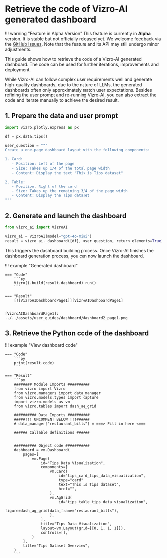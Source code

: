 # Retrieve the code of Vizro-AI generated dashboard

!!! warning "Feature in Alpha Version"
    This feature is currently in **Alpha** version. It is stable but not officially released yet. We welcome feedback via the [GitHub Issues](https://github.com/mckinsey/vizro/issues). Note that the feature and its API may still undergo minor adjustments.

This guide shows how to retrieve the code of a Vizro-AI generated dashboard. The code can be used for further iterations, improvements and deployment.

While Vizro-AI can follow complex user requirements well and generate high-quality dashboards, due to the nature of LLMs, the generated dashboards often only approximately match user expectations. Besides refining the user prompt and re-running Vizro-AI, you can also extract the code and iterate manually to achieve the desired result.


## 1. Prepare the data and user prompt
```py
import vizro.plotly.express as px

df = px.data.tips()

user_question = """
Create a one-page dashboard layout with the following components:

1. Card:
   - Position: Left of the page
   - Size: Takes up 1/4 of the total page width
   - Content: Display the text "This is Tips dataset"

2. Table:
   - Position: Right of the card
   - Size: Takes up the remaining 3/4 of the page width
   - Content: Display the Tips dataset
"""
```

## 2. Generate and launch the dashboard
```py
from vizro_ai import VizroAI

vizro_ai = VizroAI(model="gpt-4o-mini")
result = vizro_ai._dashboard([df], user_question, return_elements=True)
```
This triggers the dashboard building process. Once Vizro-AI finishes the dashboard generation process, you can now launch the dashboard.

!!! example "Generated dashboard"

    === "Code"
        ```py
        Vizro().build(result.dashboard).run()
        ```

    === "Result"
        [![VizroAIDashboardPage1]][VizroAIDashboardPage1]


    [VizroAIDashboardPage1]: ../../assets/user_guides/dashboard/dashboard2_page1.png

## 3. Retrieve the Python code of the dashboard
!!! example "View dashboard code"

    === "Code"
        ```py
        print(result.code)
        ```

    === "Result"
        ```py
        ######## Module Imports ##########
        from vizro import Vizro
        from vizro.managers import data_manager
        from vizro.models.types import capture
        import vizro.models as vm
        from vizro.tables import dash_ag_grid

        ########## Data Imports ##########
        #####!!! UNCOMMENT BELOW !!!######
        # data_manager["restaurant_bills"] = ===> Fill in here <===

        ###### Callable definitions ######


        ########## Object code ###########
        dashboard = vm.Dashboard(
            pages=[
                vm.Page(
                    id="Tips Data Visualization",
                    components=[
                        vm.Card(
                            id="tips_card_tips_data_visualization",
                            type="card",
                            text="This is Tips dataset",
                            href="",
                        ),
                        vm.AgGrid(
                            id="tips_table_tips_data_visualization",
                            figure=dash_ag_grid(data_frame="restaurant_bills"),
                        ),
                    ],
                    title="Tips Data Visualization",
                    layout=vm.Layout(grid=[[0, 1, 1, 1]]),
                    controls=[],
                )
            ],
            title="Tips Dataset Overview",
        )
        ```
